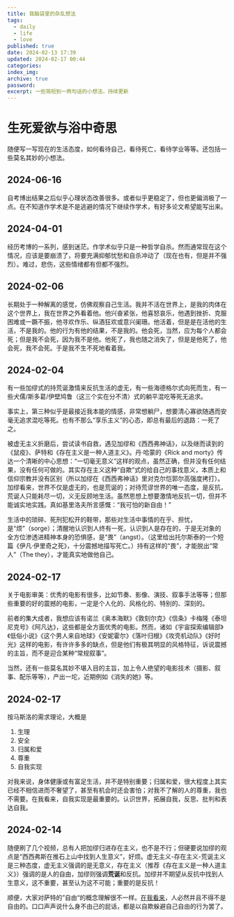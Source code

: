 ```yaml
---
title: 我脑袋里的杂乱想法
tags:
  - daily
  - life
  - love
published: true
date: 2024-02-13 17:39
updated: 2024-02-17 00:44
categories: 
index_img: 
archive: true
password: 
excerpt: 一些简短到一两句话的小想法，持续更新
---
```

# 生死爱欲与浴中奇思 
随便写一写现在的生活态度，如何看待自己，看待死亡，看待学业等等。还包括一些莫名其妙的小想法。

## 2024-06-16
自考博出结果之后似乎心理状态改善很多。或者似乎更稳定了，但也更偏消极了一点。在不知道作学术是不是逃避的情况下继续作学术，有好多论文希望能写出来。

## 2024-04-01

经历考博的一系列，感到迷茫。作学术似乎只是一种哲学自杀。然而通常现在这个情况，应该是要崩溃了，将要充满抑郁忧愁和自杀冲动了（现在也有，但是并不强烈）。难过，悲伤，这些情绪都有但都不强烈。

## 2024-02-06

长期处于一种解离的感觉，仿佛观察自己生活。我并不活在世界上，是我的肉体在这个世界上，我在世界之外看着他。他兴奋紧张，他喜怒哀乐，他遇到挫折、克服困难或一蹶不振，他寻欢作乐、纵酒狂欢或意兴阑珊。他活着，但是是在活他的生活，不是我的。他的行为有他的结果，不是我的。他会死，当然，应为每个人都会死；但是我不会死，因为我不是他。他死了，我也随之消失了，但是是他死了，他会死，我不会死。于是我不生不死地看着我。

## 2024-02-04

有一些加缪式的持荒诞激情来反抗生活的虚无，有一些海德格尔式向死而生，有一些犬儒/斯多葛/伊壁鸠鲁（这三个实在分不清）式的躺平混吃等死无追求。

事实上，第三种似乎是最接近我本能的情感，非常想躺尸，想要清心寡欲随遇而安毫无追求混吃等死。也有不那么“享乐主义”的心态，即总有最后的退路：一死了之。

被虚无主义折磨后，尝试读书自救，遇见加缪和《西西弗神话》，以及继而读到的《鼠疫》、萨特和《存在主义是一种人道主义》。丹·哈蒙的《Rick and morty》传达一个清晰的中心思想：“一切毫无意义”这样的观点，虽然正确，但并没有任何结果，没有任何可做的。其实存在主义这种“自欺”式的给自己的事找意义，本质上和信仰宗教并没有区别（所以加缪在《西西弗神话》里对克尔恺郭尔高强度拷打）。加缪看来，世界不仅是虚无的，也是荒诞的；对待荒谬世界的唯一态度，是反抗，荒诞人只能耗尽一切，义无反顾地生活。虽然思想上想要激情地反抗一切，但并不能诚实地实践。真如基里洛夫所言感慨：“我可怕的新自由！”

生活中的琐碎、死刑犯松开的鞋带，那些对生活中事情的在乎、担忧，是“烦”（sorge）；清醒地认识到人终有一死，认识到人是存在的，于是无对象的全方位渗透进精神本身的恐惧感，是“畏”（angst）。（这里给出托尔斯泰的一个短篇《伊凡·伊里奇之死》，十分震撼地描写死亡。）持有这样的“畏”，才能脱出“常人”（The they），才能真实地做他自己。

## 2024-02-17

关于电影审美：优秀的电影有很多，比如节奏、影像、演技、叙事手法等等；但那些重要的好的震撼的电影，一定是个人化的、风格化的、特别的、深刻的。

前者的集大成者，我想应该有诺兰《奥本海默》《敦刻尔克》《信条》卡梅隆《泰坦尼克号》《阿凡达》，这些都是全方面优秀的电影。然而，诸如《宇宙探索编辑部》《低俗小说》《这个男人来自地球》《安妮霍尔》《落叶归根》《攻壳机动队》《好时光》这样的电影，有许许多多的缺点，但是他们有极其明显的风格特征，诉说震撼的主旨，而不是迎合某种“常规叙事”。

当然，还有一些莫名其妙不堪入目的主旨，加上令人绝望的电影技术（摄影、叙事、配乐等等），产出一坨，近期例如《消失的她》等。

## 2024-02-17

按马斯洛的需求理论，大概是

1. 生理
2. 安全
3. 归属和爱
4. 尊重
5. 自我实现

对我来说，身体健康或有富足生活，并不是特别重要；归属和爱，很大程度上其实已经不相信进而不奢望了，甚至有机会时还会害怕；对我不了解的人的尊重，我也不需要。在我看来，自我实现是最重要的。认识世界，拓展自我，反思、批判和表达自我。

## 2024-02-14

随便刷了几个视频，总有人把加缪归进存在主义，也不是不行；但硬要说加缪的观点是“西西弗斯在推石上山中找到人生意义”，好烦。虚无主义-存在主义-荒诞主义是三种态度，虚无主义强调的是无意义，存在主义（推荐《存在主义是一种人道主义》）强调的是人的自由，加缪则强调**荒诞**和反抗。加缪并不期望从反抗中找到人生意义，这不重要，甚至认为这不可能；重要的是反抗！

顺便，大家对萨特的”自由“的概念理解很不一样。[在我看来](/hexo/contemplation/free-and-death)，人必然并且不得不是自由的。口口声声说什么身不由己的屁话，都是以自欺躲避自己自由的行为罢了。

